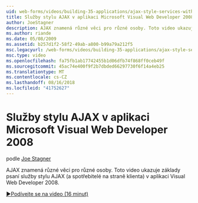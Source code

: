 ```yaml
---
uid: web-forms/videos/building-35-applications/ajax-style-services-with-microsoft-visual-web-developer-2008
title: Služby stylu AJAX v aplikaci Microsoft Visual Web Developer 2008 | Dokumentace Microsoftu
author: JoeStagner
description: AJAX znamená různé věci pro různé osoby. Toto video ukazuje základy psaní služby stylu AJAX (a spotřebitelé na straně klienta) ve vývojovém prostředí Visual Web...
ms.author: riande
ms.date: 05/08/2009
ms.assetid: b257d1f2-58f2-49ab-a800-b99a79a212f5
msc.legacyurl: /web-forms/videos/building-35-applications/ajax-style-services-with-microsoft-visual-web-developer-2008
msc.type: video
ms.openlocfilehash: fa75fb1ab17742455b1d06dfb74f868ff0ceb49f
ms.sourcegitcommit: 45ac74e400f9f2b7dbded66297730f6f14a4eb25
ms.translationtype: MT
ms.contentlocale: cs-CZ
ms.lasthandoff: 08/16/2018
ms.locfileid: "41752627"
---
```

<a name="ajax-style-services-with-microsoft-visual-web-developer-2008"></a>Služby stylu AJAX v aplikaci Microsoft Visual Web Developer 2008
====================
podle [Joe Stagner](https://github.com/JoeStagner)

AJAX znamená různé věci pro různé osoby. Toto video ukazuje základy psaní služby stylu AJAX (a spotřebitelé na straně klienta) v aplikaci Visual Web Developer 2008.

[&#9654;Podívejte se na video (16 minut)](https://channel9.msdn.com/Blogs/ASP-NET-Site-Videos/ajax-style-services-with-microsoft-visual-web-developer-2008)
